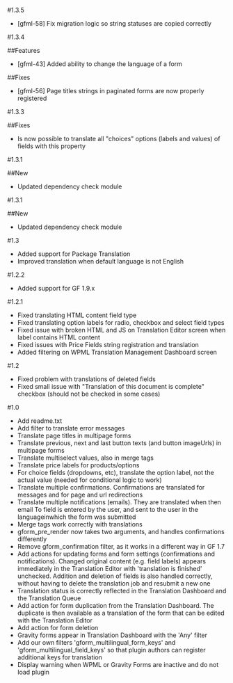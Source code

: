#1.3.5
* [gfml-58] Fix migration logic so string statuses are copied correctly

#1.3.4

##Features
* [gfml-43] Added ability to change the language of a form

##Fixes
* [gfml-56] Page titles strings in paginated forms are now properly registered

#1.3.3

##Fixes
* Is now possible to translate all "choices" options (labels and values) of fields with this property

#1.3.1

##New
* Updated dependency check module

#1.3.1

##New
* Updated dependency check module

#1.3

* Added support for Package Translation
* Improved translation when default language is not English

#1.2.2

* Added support for GF 1.9.x

#1.2.1

* Fixed translating HTML content field type
* Fixed translating option labels for radio, checkbox and select field types
* Fixed issue with broken HTML and JS on Translation Editor screen when label contains HTML content
* Fixed issues with Price Fields string registration and translation
* Added filtering on WPML Translation Management Dashboard screen


#1.2

* Fixed problem with translations of deleted fields
* Fixed small issue with "Translation of this document is complete" checkbox (should not be checked in some cases)

#1.0

* Add readme.txt
* Add filter to translate error messages
* Translate page titles in multipage forms
* Translate previous, next and last button texts (and button imageUrls) in multipage forms
* Translate multiselect values, also in merge tags
* Translate price labels for products/options
* For choice fields (dropdowns, etc), translate the option label, not the actual value (needed for conditional logic to work)
* Translate multiple confirmations. Confirmations are translated for messages and for page and url redirections
* Translate multiple notifications (emails). They are translated when then email To field is entered by the user, and sent to the user in the languageinwhich the form was submitted
* Merge tags work correctly with translations
* gform_pre_render now takes two arguments, and handles confirmations differently
* Remove gform_confirmation filter, as it works in a different way in GF 1.7
* Add actions for updating forms and form settings (confirmations and notifications). Changed original content (e.g. field labels) appears immediately in the Translation Editor with 'translation is finished' unchecked. Addition and deletion of fields is also handled correctly, without having to delete the translation job and resubmit a new one
* Translation status is correctly reflected in the Translation Dashboard and the Translation Queue
* Add action for form duplication from the Translation Dashboard. The duplicate is then available as a translation of the form that can be edited with the Translation Editor
* Add action for form deletion
* Gravity forms appear in Translation Dashboard with the 'Any' filter
* Add our own filters 'gform_multilingual_form_keys' and 'gform_multilingual_field_keys' so that plugin authors can register additional keys for translation
* Display warning when WPML or Gravity Forms are inactive and do not load plugin
